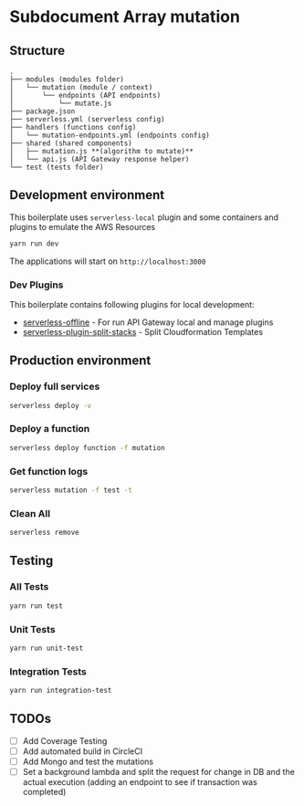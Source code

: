# Subdocument Array mutation

## Structure

```
.
├── modules (modules folder)
│   └── mutation (module / context)
│       └── endpoints (API endpoints)
│           └── mutate.js
├── package.json
├── serverless.yml (serverless config)
├── handlers (functions config)
│   └── mutation-endpoints.yml (endpoints config)
├── shared (shared components)
│   ├── mutation.js **(algorithm to mutate)**
│   └── api.js (API Gateway response helper)
└── test (tests folder)
```

## Development environment 

This boilerplate uses `serverless-local` plugin and some containers and plugins to emulate the AWS Resources

```bash
yarn run dev
```
The applications will start on `http://localhost:3000`

### Dev Plugins

This boilerplate contains following plugins for local development: 

* [serverless-offline](https://github.com/dherault/serverless-offline/issues) - For run API Gateway local and manage plugins 
* [serverless-plugin-split-stacks](https://github.com/dougmoscrop/serverless-plugin-split-stacks) - Split Cloudformation Templates

## Production environment

### Deploy full services

```bash
serverless deploy -v
```

### Deploy a function 

```bash
serverless deploy function -f mutation
```

### Get function logs

```bash
serverless mutation -f test -t
```

### Clean All

```bash
serverless remove
```

## Testing

### All Tests

```bash
yarn run test
```

### Unit Tests

```bash
yarn run unit-test
```

### Integration Tests

```bash
yarn run integration-test
```

## TODOs

- [ ] Add Coverage Testing
- [ ] Add automated build in CircleCI
- [ ] Add Mongo and test the mutations 
- [ ] Set a background lambda and split the request for change in DB and the actual execution (adding an endpoint to see if transaction was completed)